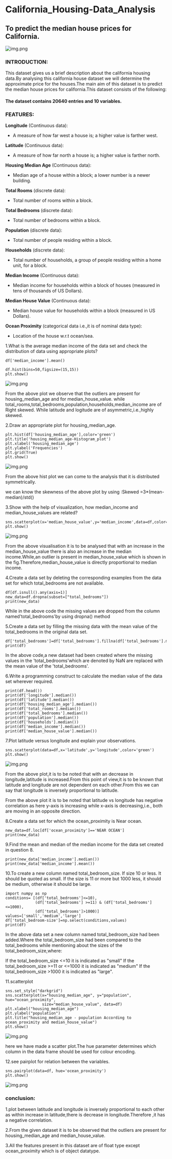 # California_Housing-Data_Analysis
## To predict the median house prices for California.
![img.png](img.png)

### INTRODUCTION: 
This dataset gives us a brief description about the california housing data.By analysing this california house dataset we will determine the approximate price for the houses.The main aim of this dataset is to predict the median house prices for california.This dataset consists of the following:

 
#### The dataset contains 20640 entries and 10 variables.

### FEATURES:

**Longitude** (Continuous data): 
- A measure of how far west a house is; a higher value is farther west.

**Latitude**  (Continuous data): 
- A measure of how far north a house is; a higher value is farther north.

**Housing Median Age**  (Continuous data):

- Median age of a house within a block; a lower number is a newer building.

**Total Rooms**  (discrete data):

- Total number of rooms within a block.

**Total Bedrooms**  (discrete data):

- Total number of bedrooms within a block.

**Population**  (discrete data):

- Total number of people residing within a block.

**Households**  (discrete data):

- Total number of households, a group of people residing within a home unit, for a block.

**Median Income**  (Continuous data):

- Median income for households within a block of houses (measured in tens of thousands of US Dollars).

**Median House Value**  (Continuous data):

- Median house value for households within a block (measured in US Dollars).

**Ocean Proximity**  (categorical data i.e.,it is of nominal data type):

- Location of the house w.r.t ocean/sea.

1.What is the average median income of the data set and check the distribution of data using appropriate plots?

```commandline
df['median_income'].mean()

df.hist(bins=50,figsize=(15,15))
plt.show()
```
![img.png](1.histogram.png)

From the above plot we observe that  the outliers are present for housing_median_age and for median_house_value.
while total_rooms,total_bedrooms,population,households,median_income are of Right skewed.
While latitude and logitude are of asymmetric,i.e.,highly skewed.

2.Draw an appropriate plot for housing_median_age.

```commandline
plt.hist(df['housing_median_age'],color='green')
plt.title('housing_median_age-Histogram_plot')
plt.xlabel('housing_median_age')
plt.ylabel('Frequencies')
plt.grid(True)
plt.show()
```
![img.png](2.histplot.png)

From the above hist plot we can come to the analysis that it is distributed symmetrically.

we can know the skewness of the above plot by using :Skewed =3*(mean-median)/std()

3.Show with the help of visualization, how median_income and median_house_values are related?

```commandline
sns.scatterplot(x='median_house_value',y='median_income',data=df,color='grey')
plt.show()
```
![img.png](3.scatterplot%201.png)

From the above visualisation it is to be analysed that with an increase in the median_house_value there is also an increase in the median income.While,an outlier is present in median_house_value which is shown in the fig.Therefore,median_house_value is directly proportional to median income.

4.Create a data set by deleting the corresponding examples from the data set for which total_bedrooms are not available.

```commandline
df[df.isnull().any(axis=1)]
new_data=df.dropna(subset=["total_bedrooms"])
print(new_data)

```
While in the above code the missing values are dropped from the column named'total_bedrooms'by using dropna() method

5.Create a data set by filling the missing data with the mean value of the total_bedrooms in the original data set.

```commandline
df['total_bedrooms']=df['total_bedrooms'].fillna(df['total_bedrooms'].mean())
print(df)
```
In the above code,a new dataset had been created where the missing values in the 'total_bedrooms'which are denoted by NaN are replaced with the mean value of the 'total_bedrooms'.

6.Write a programming construct to calculate the median value of the data set wherever required.

```commandline
print(df.head())
print(df['longitude'].median())
print(df['latitude'].median())
print(df['housing_median_age'].median())
print(df['total_rooms'].median())
print(df['total_bedrooms'].median())
print(df['population'].median())
print(df['households'].median())
print(df['median_income'].median())
print(df['median_house_value'].median())

```
7.Plot latitude versus longitude and explain your observations.

```commandline
sns.scatterplot(data=df,x='latitude',y='longitude',color='green')
plt.show()

```
![img.png](4.scatterplot%202.png)

From the above plot,it is to be noted that with an decrease in longitude,latitude is increased.From this point of view,it is to be known that latitude and longitude are not dependent on each other.From this we can say that longitude is inversely proportional to latitude.

From the above plot it is to be noted that latitude vs longitude has negative correlation as here y-axis is increasing while x-axis is decreasing,i.e., both are moving in an opposite direction.

8.Create a data set for which the ocean_proximity is Near ocean.

```commandline
new_data=df.loc[df['ocean_proximity']=='NEAR OCEAN']
print(new_data)
```
9.Find the mean and median of the median income for the data set created in question 8.

```commandline
print(new_data['median_income'].median())
print(new_data['median_income'].mean())
```
10.To create a new column named total_bedroom_size. If size 10 or less. It should be quoted as small. If the size is 11 or more but 1000 less, it should be medium, otherwise it should be large.

```commandline
import numpy as np
conditions= [(df['total_bedrooms']<=10),
             (df['total_bedrooms'] >=11) & (df['total_bedrooms'] <=1000),
             (df['total_bedrooms']>1000)]
values=['small','medium','large']
df['total_bedroom-size']=np.select(conditions,values)
print(df)
```

In the above data set a new column named total_bedroom_size had been added.Where the total_bedroom_size had been compared to the total_bedrooms while mentioning about the sizes of the total_bedroom_size,where:

If the total_bedroom_size <=10 it is indicated as "small"
If the total_bedroom_size >=11 or <=1000 it is indicated as "medium"
If the total_bedroom_size >1000 it is indicated as "large".

11.scatterplot

```commandline
sns.set_style("darkgrid")
sns.scatterplot(x="housing_median_age", y="population", hue="ocean_proximity",
                size="median_house_value", data=df)
plt.xlabel("housing_median_age")
plt.ylabel("population")
plt.title("housing_median_age - population According to ocean_proximity and median_house_value")
plt.show()
```
![img.png](5.scatterplot%203.png)

here we have made a scatter plot.The  hue parameter determines which column in the data frame should be used for colour encoding. 

12.see pairplot for relation between the variables.

```commandline
sns.pairplot(data=df, hue='ocean_proximity')
plt.show()
```
![img.png](6.%20PairPlots.png)

### conclusion:
1.plot between latitude and longitude is inversely proportional to each other as within increase in latitude,there is decrease in longitude.Therefore ,it has a negative correlation.

2.From the given dataset it is to be observed that the outliers are present for housing_median_age and median_house_value.

3.All the features present in this dataset are of float type except ocean_proximity which is of object datatype.








